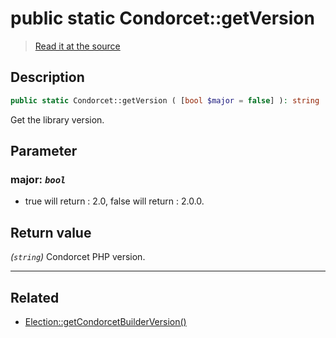 # public static Condorcet::getVersion

> [Read it at the source](https://github.com/julien-boudry/Condorcet/blob/master/src/Condorcet.php#L85)

## Description    

```php
public static Condorcet::getVersion ( [bool $major = false] ): string
```

Get the library version.

## Parameter

### **major:** *`bool`*   
* true will return : 2.0, false will return : 2.0.0.    


## Return value   

*(`string`)* Condorcet PHP version.


---------------------------------------

## Related

* [Election::getCondorcetBuilderVersion()](/Docs/api-reference/Election%20Class/Election--getCondorcetBuilderVersion().md)    
